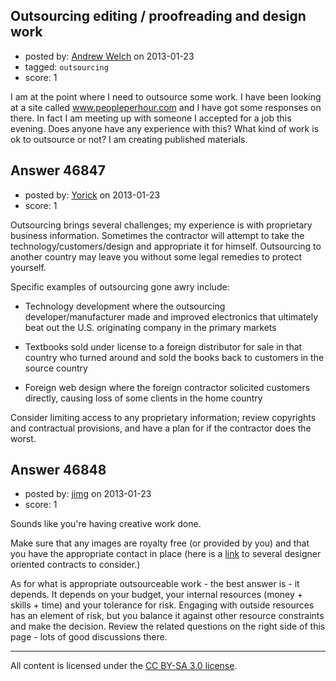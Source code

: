 ## Outsourcing editing / proofreading and design work

- posted by: [Andrew Welch](https://stackexchange.com/users/-1/23639-andrew-welch) on 2013-01-23
- tagged: `outsourcing`
- score: 1

I am at the point where I need to outsource some work. I have been looking at a site called www.peopleperhour.com and I have got some responses on there. In fact I am meeting up with someone I accepted for a job this evening. Does anyone have any experience with this? What kind of work is ok to outsource or not? I am creating published materials.


## Answer 46847

- posted by: [Yorick](https://stackexchange.com/users/-1/22512-yorick) on 2013-01-23
- score: 1

Outsourcing brings several challenges; my experience is with proprietary business information.  Sometimes the contractor will attempt to take the technology/customers/design and appropriate it for himself.  Outsourcing to another country may leave you without some legal remedies to protect yourself. 

Specific examples of outsourcing gone awry include:

 - Technology development where the outsourcing developer/manufacturer
   made and improved electronics that ultimately beat out the U.S.
   originating company in the primary markets

 - Textbooks sold under license to a foreign distributor for sale in
   that country who turned around and sold the books back to customers in the source country

 - Foreign web design where the foreign contractor solicited customers  
   directly, causing loss of some clients in the home country


Consider limiting access to any proprietary information; review copyrights and contractual provisions, and have a plan for if the contractor does the worst.



## Answer 46848

- posted by: [jimg](https://stackexchange.com/users/-1/2380-jimg) on 2013-01-23
- score: 1

<p>Sounds like you're having creative work done. </p>

<p>Make sure that any images are royalty free (or provided by you) and that you have the appropriate contact in place (here is a <a href="http://speckyboy.com/2010/08/12/5-free-to-use-freelance-design-contract-templates/" rel="nofollow">link</a> to several designer oriented contracts to consider.)</p>

<p>As for what is appropriate outsourceable work - the best answer is - it depends.  It depends on your budget, your internal resources (money + skills + time) and your tolerance for risk.  Engaging with outside resources has an element of risk, but you balance it against other resource constraints and make the decision.  Review the related questions on the right side of this page - lots of good discussions there.</p>




---

All content is licensed under the [CC BY-SA 3.0 license](https://creativecommons.org/licenses/by-sa/3.0/).

